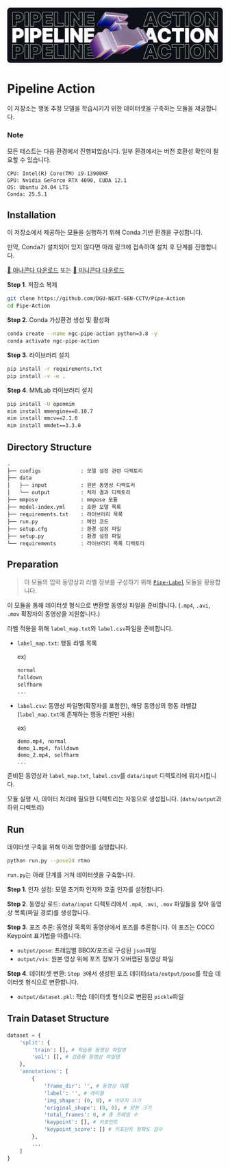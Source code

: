 ![thumbnail](./thumb.png)

# Pipeline Action

이 저장소는 행동 추정 모델을 학습시키기 위한 데이터셋을 구축하는 모듈을 제공합니다.

### Note

모든 테스트는 다음 환경에서 진행되었습니다. 일부 환경에서는 버전 호환성 확인이 필요할 수 있습니다.

    CPU: Intel(R) Core(TM) i9-13900KF
    GPU: Nvidia GeForce RTX 4090, CUDA 12.1
    OS: Ubuntu 24.04 LTS
    Conda: 25.5.1

## Installation

이 저장소에서 제공하는 모듈을 실행하기 위해 Conda 기반 환경을 구성합니다.

만약, Conda가 설치되어 있지 않다면 아래 링크에 접속하여 설치 후 단계를 진행합니다.

[🔗 아나콘다 다운로드](https://www.anaconda.com/download/success) 또는 [🔗 미니콘다 다운로드](https://www.anaconda.com/docs/getting-started/miniconda/main)

**Step 1**. 저장소 복제

```bash
git clone https://github.com/DGU-NEXT-GEN-CCTV/Pipe-Action
cd Pipe-Action
```

**Step 2**. Conda 가상환경 생성 및 활성화

```bash
conda create --name ngc-pipe-action python=3.8 -y
conda activate ngc-pipe-action
```

**Step 3**. 라이브러리 설치

```bash
pip install -r requirements.txt
pip install -v -e .
```

**Step 4**. MMLab 라이브러리 설치

```bash
pip install -U openmim
mim install mmengine==0.10.7
mim install mmcv==2.1.0
mim install mmdet==3.3.0
```

## Directory Structure

```
.
├── configs             : 모델 설정 관련 디렉토리
├── data
│   ├── input           : 원본 동영상 디렉토리
│   └── output          : 처리 결과 디렉토리
├── mmpose              : mmpose 모듈
├── model-index.yml     : 호환 모델 목록
├── requirements.txt    : 라이브러리 목록
├── run.py              : 메인 코드
├── setup.cfg           : 환경 설정 파일
├── setup.py            : 환경 설정 파일
└── requirements        : 라이브러리 목록 디렉토리
```

## Preparation

> 이 모듈의 입력 동영상과 라벨 정보를 구성하기 위해 [`Pipe-Label`](https://github.com/DGU-NEXT-GEN-CCTV/Pipe-Label) 모듈을 황용합니다.

이 모듈을 통해 데이터셋 형식으로 변환할 동영상 파일을 준비합니다. (`.mp4`, `.avi`, `.mov` 확장자의 동영상을 지원합니다.)

라벨 적용을 위해 `label_map.txt`와 `label.csv`파일을 준비합니다.

-   `label_map.txt`: 행동 라벨 목록

    ex)

    ```txt
    normal
    falldown
    selfharm
    ...
    ```

-   `label.csv`: 동영상 파일명(확장자를 포함한), 해당 동영상의 행동 라벨값(`label_map.txt`에 존재하는 행동 라벨만 사용)

    ex)

    ```csv
    demo.mp4, normal
    demo_1.mp4, falldown
    demo_2.mp4, selfharm
    ...
    ```

준비된 동영상과 `label_map.txt`, `label.csv`를 `data/input` 디렉토리에 위치시킵니다.

모듈 실행 시, 데이터 처리에 필요한 디렉토리는 자동으로 생성됩니다. (`data/output`과 하위 디렉토리)

## Run

데이터셋 구축을 위해 아래 명령어를 실행합니다.

```bash
python run.py --pose2d rtmo
```

`run.py`는 아래 단계를 거쳐 데이터셋을 구축합니다.

**Step 1**. 인자 설정: 모델 초기화 인자와 호출 인자를 설정합니다.

**Step 2**. 동영상 로드: `data/input` 디렉토리에서 `.mp4`, `.avi`, `.mov` 파일들을 찾아 동영상 목록(파일 경로)를 생성합니다.

**Step 3**. 포즈 추론: 동영상 목록의 동영상에서 포즈를 추론합니다. 이 포즈는 COCO Keypoint 표기법을 따릅니다.

-   `output/pose`: 프레임별 BBOX/포즈로 구성된 `json`파일
-   `output/vis`: 원본 영상 위에 포즈 정보가 오버랩된 동영상 파일

**Step 4**. 데이터셋 변환: `Step 3`에서 생성된 포즈 데이터`data/output/pose`를 학습 데이터셋 형식으로 변환합니다.

-   `output/dataset.pkl`: 학습 데이터셋 형식으로 변환된 `pickle`파일

## Train Dataset Structure

```python
dataset = {
    'split': {
        'train': [], # 학습용 동영상 파일명
        'val': [], # 검증용 동영상 파일명
    },
    'annotations': [
        {
            'frame_dir': '', # 동영상 이름
            'label': '', # 레이블
            'img_shape': (0, 0), # 이미지 크기
            'original_shape': (0, 0), # 원본 크기
            'total_frames': 0, # 총 프레임 수
            'keypoint': [], # 키포인트
            'keypoint_score': [] # 키포인트 정확도 점수
        },
        ...
    ]
}
```
